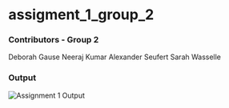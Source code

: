 # assigment_1_group_2

### Contributors - Group 2
Deborah Gause
Neeraj Kumar
Alexander Seufert
Sarah Wasselle

### Output

![Assignment 1 Output](https://github.com/aseufert/assignment_1_group_2/blob/master/assignment_1_output.jpeg?raw=true)